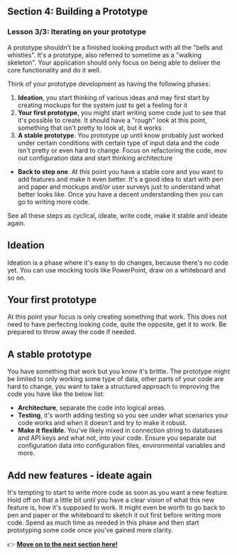 ## Section 4: Building a Prototype
### Lesson 3/3: Iterating on your prototype

A prototype shouldn't be a finished looking product with all the "bells and whistles". It's a prototype, also referred to sometime as a "walking skeleton". Your application should only focus on being able to deliver the core functionality and do it well. 

Think of your prototype development as having the following phases:

1. **Ideation**, you start thinking of various ideas and may first start by creating mockups for the system just to get a feeling for it
1. **Your first prototype**, you might start writing some code just to see that it's possible to create. It should have a "rough" look at this point, something that isn't pretty to look at, but it works
1. **A stable prototype**. You prototype up until know probably just worked under certain conditions with certain type of input data and the code isn't pretty or even hard to change. Focus on refactoring the code, mov out configuration data and start thinking architecture
- **Back to step one**. At this point you have a stable core and you want to add features and make it even better. It's a good idea to start with pen and paper and mockups and/or user surveys just to understand what better looks like. Once you have a decent understanding then you can go to writing more code. 

See all these steps as cyclical, ideate, write code, make it stable and ideate again.

## Ideation

Ideation is a phase where it's easy to do changes, because there's no code yet. You can use mocking tools like PowerPoint, draw on a whiteboard and so on.

## Your first prototype

At this point your focus is only creating something that work. This does not need to have perfecting looking code, quite the opposite, get it to work. Be prepared to throw away the code if needed.

## A stable prototype

You have something that work but you know it's brittle. The prototype might be limited to only working some type of data, other parts of your code are hard to change, you want to take a structured approach to improving the code you have like the below list:

- **Architecture**, separate the code into logical areas.
- **Testing**, it's worth adding testing so you see under what scenarios your code works and when it doesn't and try to make it robust.
- **Make it flexible**. You've likely mixed in connection string to databases and API keys and what not, into your code. Ensure you separate out configuration data into configuration files, environmental variables and more.

## Add new features - ideate again

It's tempting to start to write more code as soon as you want a new feature. Hold off on that a little bit until you have a clear vision of what this new feature is, how it's supposed to work. It might even be worth to go back to pen and paper or the whiteboard to sketch it out first before writing more code. Spend as much time as needed in this phase and then start prototyping some code once you've gained more clarity.


👉  [**Move on to the next section here!**](../../5-Integrating-Azure/README.md)
